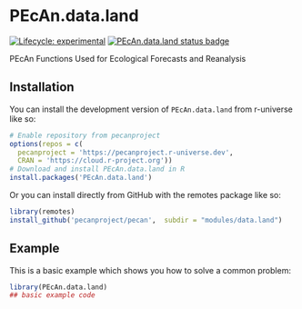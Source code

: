 
# PEcAn.data.land

<!-- badges: start -->

[![Lifecycle: experimental](https://img.shields.io/badge/lifecycle-experimental-orange.svg)](https://lifecycle.r-lib.org/articles/stages.html#experimental)
[![PEcAn.data.land status badge](https://pecanproject.r-universe.dev/badges/PEcAn.data.land)](https://pecanproject.r-universe.dev/PEcAn.data.land)

<!-- badges: end -->

PEcAn Functions Used for Ecological Forecasts and Reanalysis

## Installation

You can install the development version of `PEcAn.data.land` from r-universe like so:

``` r
# Enable repository from pecanproject
options(repos = c(
  pecanproject = 'https://pecanproject.r-universe.dev',
  CRAN = 'https://cloud.r-project.org'))
# Download and install PEcAn.data.land in R
install.packages('PEcAn.data.land')
```

Or you can install directly from GitHub with the remotes package like so:

``` r
library(remotes)
install_github('pecanproject/pecan',  subdir = "modules/data.land")
```

## Example

This is a basic example which shows you how to solve a common problem:

``` r
library(PEcAn.data.land)
## basic example code
```

